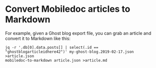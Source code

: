 # Convert Mobiledoc articles to Markdown

For example, given a Ghost blog export file, you can grab an article
and convert it to Markdown like this:

```
jq -r '.db[0].data.posts[] | select(.id == "ghostblogarticleidhere42")' my-ghost-blog.2019-02-17.json >article.json
mobiledoc-to-markdown article.json >article.md
```

